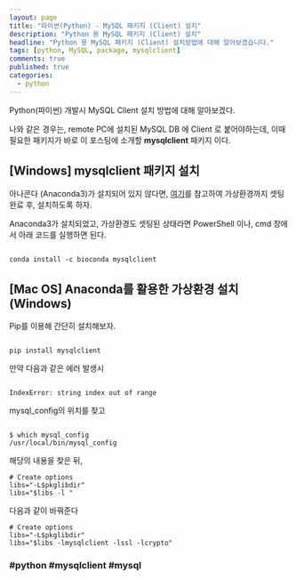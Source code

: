 ```yaml
---
layout: page
title: "파이썬(Python) - MySQL 패키지 (Client) 설치"
description: "Python 용 MySQL 패키지 (Client) 설치"
headline: "Python 용 MySQL 패키지 (Client) 설치방법에 대해 알아보겠습니다."
tags: [python, MySQL, package, mysqlclient]
comments: true
published: true
categories:
  - python
---
```


Python(파이썬) 개발시 MySQL Client 설치 방법에 대해 알아보겠다.

나와 같은 경우는, remote PC에 설치된 MySQL DB 에 Client 로 붙어야하는데, 이때 필요한 패키지가 바로 이 포스팅에 소개할 **mysqlclient** 패키지 이다.

## [Windows] mysqlclient 패키지 설치

아나콘다 (Anaconda3)가 설치되어 있지 않다면, [여기](https://teddylee777.github.io/python/Python-%EA%B0%80%EC%83%81%ED%99%98%EA%B2%BD-%EC%84%A4%EC%A0%95%ED%95%98%EA%B8%B0)를 참고하여 가상환경까지 셋팅 완료 후, 설치하도록 하자.

Anaconda3가 설치되었고, 가상환경도 셋팅된 상태라면 PowerShell 이나, cmd 창에서 아래 코드를 실행하면 된다.

<code>
conda install -c bioconda mysqlclient
</code>

## [Mac OS] Anaconda를 활용한 가상환경 설치 (Windows)

Pip를 이용해 간단히 설치해보자.

<code>
pip install mysqlclient
</code>

만약 다음과 같은 에러 발생시

<code>
IndexError: string index out of range
</code>

mysql_config의 위치를 찾고

<code>
$ which mysql_config
/usr/local/bin/mysql_config
</code>

해당의 내용을 찾은 뒤,

    # Create options 
    libs="-L$pkglibdir"
    libs="$libs -l "

다음과 같이 바꿔준다


    # Create options
    libs="-L$pkglibdir"
    libs="$libs -lmysqlclient -lssl -lcrypto"

>
>
>
>
>


### #python #mysqlclient #mysql
